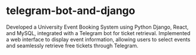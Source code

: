 # telegram-bot-and-django
Developed a University Event Booking System using Python Django, React, and MySQL, integrated with a Telegram bot for ticket retrieval. Implemented a web interface to display event information, allowing users to select events and seamlessly retrieve free tickets through Telegram. 
